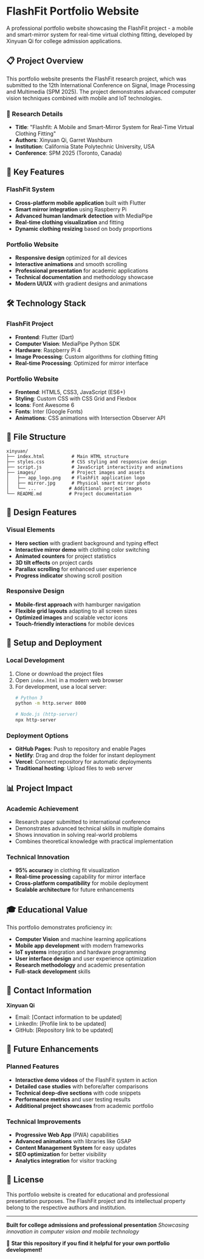 # FlashFit Portfolio Website

A professional portfolio website showcasing the FlashFit project - a mobile and smart-mirror system for real-time virtual clothing fitting, developed by Xinyuan Qi for college admission applications.

## 📋 Project Overview

This portfolio website presents the FlashFit research project, which was submitted to the 12th International Conference on Signal, Image Processing and Multimedia (SPM 2025). The project demonstrates advanced computer vision techniques combined with mobile and IoT technologies.

### 🔬 Research Details
- **Title**: "Flashfit: A Mobile and Smart-Mirror System for Real-Time Virtual Clothing Fitting"
- **Authors**: Xinyuan Qi, Garret Washburn
- **Institution**: California State Polytechnic University, USA
- **Conference**: SPM 2025 (Toronto, Canada)

## 🚀 Key Features

### FlashFit System
- **Cross-platform mobile application** built with Flutter
- **Smart mirror integration** using Raspberry Pi
- **Advanced human landmark detection** with MediaPipe
- **Real-time clothing visualization** and fitting
- **Dynamic clothing resizing** based on body proportions

### Portfolio Website
- **Responsive design** optimized for all devices
- **Interactive animations** and smooth scrolling
- **Professional presentation** for academic applications
- **Technical documentation** and methodology showcase
- **Modern UI/UX** with gradient designs and animations

## 🛠️ Technology Stack

### FlashFit Project
- **Frontend**: Flutter (Dart)
- **Computer Vision**: MediaPipe Python SDK
- **Hardware**: Raspberry Pi 4
- **Image Processing**: Custom algorithms for clothing fitting
- **Real-time Processing**: Optimized for mirror interface

### Portfolio Website
- **Frontend**: HTML5, CSS3, JavaScript (ES6+)
- **Styling**: Custom CSS with CSS Grid and Flexbox
- **Icons**: Font Awesome 6
- **Fonts**: Inter (Google Fonts)
- **Animations**: CSS animations with Intersection Observer API

## 📁 File Structure

```
xinyuan/
├── index.html          # Main HTML structure
├── styles.css          # CSS styling and responsive design
├── script.js           # JavaScript interactivity and animations
├── images/             # Project images and assets
│   ├── app_logo.png    # FlashFit application logo
│   ├── mirror.jpg      # Physical smart mirror photo
│   └── ...            # Additional project images
└── README.md          # Project documentation
```

## 🎨 Design Features

### Visual Elements
- **Hero section** with gradient background and typing effect
- **Interactive mirror demo** with clothing color switching
- **Animated counters** for project statistics
- **3D tilt effects** on project cards
- **Parallax scrolling** for enhanced user experience
- **Progress indicator** showing scroll position

### Responsive Design
- **Mobile-first approach** with hamburger navigation
- **Flexible grid layouts** adapting to all screen sizes
- **Optimized images** and scalable vector icons
- **Touch-friendly interactions** for mobile devices

## 🔧 Setup and Deployment

### Local Development
1. Clone or download the project files
2. Open `index.html` in a modern web browser
3. For development, use a local server:
   ```bash
   # Python 3
   python -m http.server 8000

   # Node.js (http-server)
   npx http-server
   ```

### Deployment Options
- **GitHub Pages**: Push to repository and enable Pages
- **Netlify**: Drag and drop the folder for instant deployment
- **Vercel**: Connect repository for automatic deployments
- **Traditional hosting**: Upload files to web server

## 📊 Project Impact

### Academic Achievement
- Research paper submitted to international conference
- Demonstrates advanced technical skills in multiple domains
- Shows innovation in solving real-world problems
- Combines theoretical knowledge with practical implementation

### Technical Innovation
- **95% accuracy** in clothing fit visualization
- **Real-time processing** capability for mirror interface
- **Cross-platform compatibility** for mobile deployment
- **Scalable architecture** for future enhancements

## 🎓 Educational Value

This portfolio demonstrates proficiency in:
- **Computer Vision** and machine learning applications
- **Mobile app development** with modern frameworks
- **IoT systems** integration and hardware programming
- **User interface design** and user experience optimization
- **Research methodology** and academic presentation
- **Full-stack development** skills

## 📧 Contact Information

**Xinyuan Qi**
- Email: [Contact information to be updated]
- LinkedIn: [Profile link to be updated]
- GitHub: [Repository link to be updated]

## 🔮 Future Enhancements

### Planned Features
- **Interactive demo videos** of the FlashFit system in action
- **Detailed case studies** with before/after comparisons
- **Technical deep-dive sections** with code snippets
- **Performance metrics** and user testing results
- **Additional project showcases** from academic portfolio

### Technical Improvements
- **Progressive Web App** (PWA) capabilities
- **Advanced animations** with libraries like GSAP
- **Content Management System** for easy updates
- **SEO optimization** for better visibility
- **Analytics integration** for visitor tracking

## 📄 License

This portfolio website is created for educational and professional presentation purposes. The FlashFit project and its intellectual property belong to the respective authors and institution.

---

**Built for college admissions and professional presentation**
*Showcasing innovation in computer vision and mobile technology*

🌟 **Star this repository if you find it helpful for your own portfolio development!**